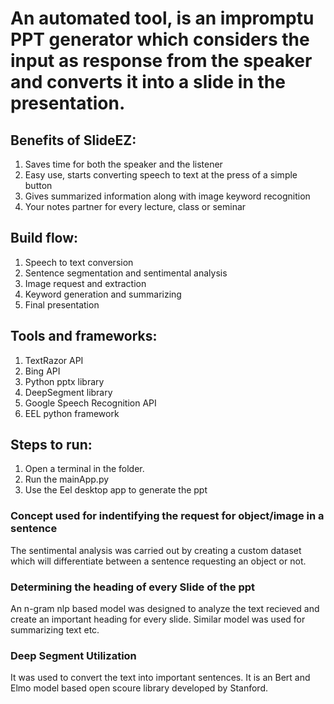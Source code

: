 # An automated tool, is an impromptu PPT generator which considers the input as response from the speaker and converts it into a slide in the presentation.

## Benefits of SlideEZ:

1. Saves time for both the speaker and the listener
2. Easy use, starts converting speech to text at the press of a simple button
3. Gives summarized information along with image keyword recognition
4. Your notes partner for every lecture, class or seminar


## Build flow:

1. Speech to text conversion
2. Sentence segmentation and sentimental analysis
3. Image request and extraction
4. Keyword generation and summarizing
5. Final presentation



## Tools and frameworks:

1. TextRazor API
2. Bing API
3. Python pptx library
4. DeepSegment library
5. Google Speech Recognition API
6. EEL python framework


## Steps to run:

1. Open a terminal in the folder.
2. Run the mainApp.py
3. Use the Eel desktop app to generate the ppt

### Concept used for indentifying the request for object/image in a sentence

The sentimental analysis was carried out by creating a custom dataset which will differentiate between a sentence requesting an object or not.

### Determining the heading of every Slide of the ppt

An n-gram nlp based model was designed to analyze the text recieved and create an important heading for every slide. Similar model was used for summarizing text etc.

### Deep Segment Utilization

It was used to convert the text into important sentences. It is an Bert and Elmo model based open scoure library developed by Stanford.


